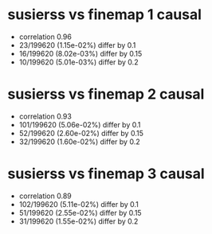 # susierss vs finemap  1 causal

- correlation 0.96
- 23/199620 (1.15e-02%) differ by 0.1
- 16/199620 (8.02e-03%) differ by 0.15
- 10/199620 (5.01e-03%) differ by 0.2


# susierss vs finemap  2 causal

- correlation 0.93
- 101/199620 (5.06e-02%) differ by 0.1
- 52/199620 (2.60e-02%) differ by 0.15
- 32/199620 (1.60e-02%) differ by 0.2


# susierss vs finemap  3 causal

- correlation 0.89
- 102/199620 (5.11e-02%) differ by 0.1
- 51/199620 (2.55e-02%) differ by 0.15
- 31/199620 (1.55e-02%) differ by 0.2


